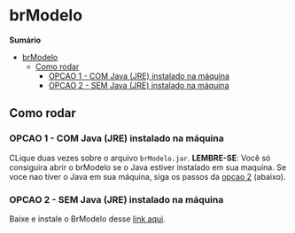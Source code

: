 # brModelo

**Sumário**
- [brModelo](#brmodelo)
  - [Como rodar](#como-rodar)
    - [OPCAO 1 - COM Java (JRE) instalado na máquina](#opcao-1---com-java-jre-instalado-na-máquina)
    - [OPCAO 2 - SEM Java (JRE) instalado na máquina](#opcao-2---sem-java-jre-instalado-na-máquina)


## Como rodar

### OPCAO 1 - COM Java (JRE) instalado na máquina
CLique duas vezes sobre o arquivo `brModelo.jar`.
**LEMBRE-SE**: Você só consiguira abrir o brModelo se o Java estiver instalado em sua maquina. Se voce nao tiver o Java em sua máquina, siga os passos da [opcao 2](#opcao-2---sem-java-jre-instalado-na-máquina) (abaixo).

### OPCAO 2 - SEM Java (JRE) instalado na máquina
Baixe e instale o BrModelo desse [link aqui](https://drive.google.com/file/d/18nxaJM0ZwyP7wv5RaZIHMK2H2QyuCn_Q/view?usp=sharing).


